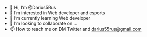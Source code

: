 - 👋 Hi, I’m @Darius5Rus
- 👀 I’m interested in Web developer and esports
- 🌱 I’m currently learning Web developer 
- 💞️ I’m looking to collaborate on ...
- 📫 How to reach me on DM Twitter and darius55rus@gmail.com

<!---
Darius5Rus/Darius5Rus is a ✨ special ✨ repository because its `README.md` (this file) appears on your GitHub profile.
You can click the Preview link to take a look at your changes.
--->
